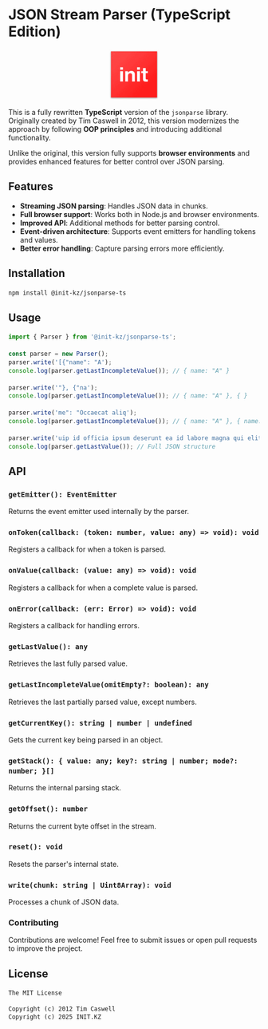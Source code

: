 # JSON Stream Parser (TypeScript Edition)

<p align="center">
  <img src="assets/favicon.svg" width="100" height="100" alt="Logo">
</p>

This is a fully rewritten **TypeScript** version of the `jsonparse` library.
Originally created by Tim Caswell in 2012, this version modernizes the approach by following **OOP principles** and introducing additional functionality.

Unlike the original, this version fully supports **browser environments** and provides enhanced features for better control over JSON parsing.

## Features

- **Streaming JSON parsing**: Handles JSON data in chunks.
- **Full browser support**: Works both in Node.js and browser environments.
- **Improved API**: Additional methods for better parsing control.
- **Event-driven architecture**: Supports event emitters for handling tokens and values.
- **Better error handling**: Capture parsing errors more efficiently.

## Installation

```sh
npm install @init-kz/jsonparse-ts
```

## Usage

```ts
import { Parser } from '@init-kz/jsonparse-ts';

const parser = new Parser();
parser.write('[{"name": "A');
console.log(parser.getLastIncompleteValue()); // { name: "A" }

parser.write('"}, {"na');
console.log(parser.getLastIncompleteValue()); // { name: "A" }, { }

parser.write('me": "Occaecat aliq');
console.log(parser.getLastIncompleteValue()); // { name: "A" }, { name: "Occaecat aliq" }

parser.write('uip id officia ipsum deserunt ea id labore magna qui elit dolore consectetur dolore.');
console.log(parser.getLastValue()); // Full JSON structure
```

## API

### `getEmitter(): EventEmitter`
Returns the event emitter used internally by the parser.

### `onToken(callback: (token: number, value: any) => void): void`
Registers a callback for when a token is parsed.

### `onValue(callback: (value: any) => void): void`
Registers a callback for when a complete value is parsed.

### `onError(callback: (err: Error) => void): void`
Registers a callback for handling errors.

### `getLastValue(): any`
Retrieves the last fully parsed value.

### `getLastIncompleteValue(omitEmpty?: boolean): any`
Retrieves the last partially parsed value, except numbers.

### `getCurrentKey(): string | number | undefined`
Gets the current key being parsed in an object.

### `getStack(): { value: any; key?: string | number; mode?: number; }[]`
Returns the internal parsing stack.

### `getOffset(): number`
Returns the current byte offset in the stream.

### `reset(): void`
Resets the parser's internal state.

### `write(chunk: string | Uint8Array): void`
Processes a chunk of JSON data.

### Contributing

Contributions are welcome! Feel free to submit issues or open pull requests to improve the project.

## License

```
The MIT License

Copyright (c) 2012 Tim Caswell
Copyright (c) 2025 INIT.KZ
```
